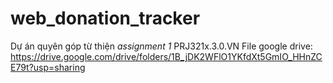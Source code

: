 # web_donation_tracker
Dự án quyên góp từ thiện _assignment 1_ PRJ321x.3.0.VN
File google drive:
https://drive.google.com/drive/folders/1B_jDK2WFlO1YKfdXt5GmIO_HHnZCE79t?usp=sharing

